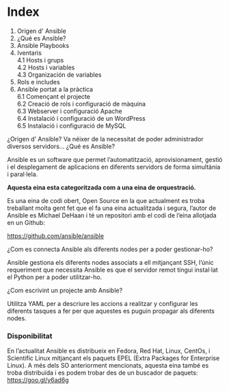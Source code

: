 # Index

1. Origen d' Ansible<br>
2. ¿Qué es Ansible?<br>
3. Ansible Playbooks<br>
4. Iventaris<br>
  4.1 Hosts i grups<br>
  4.2 Hosts i variables<br>
  4.3 Organización de variables<br>
5. Rols e includes<br>
6. Ansible portat a la pràctica<br>
  6.1 Començant el projecte<br>
  6.2 Creació de rols i configuració de màquina<br>
  6.3 Webserver i configuració Apache<br>
  6.4 Instalació i configuració de un WordPress<br>
  6.5 Instalació i configuració de MySQL<br>
  
¿Origen d’ Ansible?
Va néixer de la necessitat de poder administrador diversos servidors...
¿Qué es Ansible?



Ansible es un software que permet l’automatització, aprovisionament, gestió i el desplegament de aplicacions en diferents servidors de forma simultània i paral·lela. 

**Aquesta eina esta categoritzada com a una eina de orquestració.**

Es una eina de codi obert, Open Source en la que actualment es troba treballant molta gent fet que el fa una eina actualitzada i segura, l’autor de Ansible es Michael DeHaan i té un repositori amb el codi de l’eina allotjada en un Github:

https://github.com/ansible/ansible

¿Com es connecta Ansible als diferents nodes per a poder gestionar-ho?

Ansible gestiona els diferents nodes associats a ell mitjançant SSH, l’únic requeriment que necessita Ansible es que el servidor remot tingui instal·lat el Python per a poder utilitzar-ho.

¿Com escrivint un projecte amb Ansible?

Utilitza YAML per a descriure les accions a realitzar y configurar les diferents tasques a fer per que aquestes es puguin propagar als diferents nodes.

### Disponibilitat

En l’actualitat Ansible es distribueix en Fedora, Red Hat, Linux, CentOs, i Scientific Linux mitjançant els paquets EPEL (Extra Packages for Enterprise Linux).
A més dels SO anteriorment mencionats, aquesta eina també es troba distribuïda i es podem trobar des de un buscador de paquets: https://goo.gl/y6ad6g


